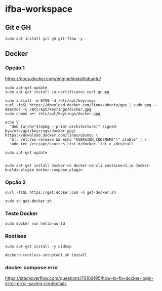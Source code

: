 # ifba-workspace

## Git e GH

```console
sudo apt install git gh git-flow -y
```

## Docker

### Opção 1

https://docs.docker.com/engine/install/ubuntu/


```console
sudo apt-get update
sudo apt-get install ca-certificates curl gnupg

sudo install -m 0755 -d /etc/apt/keyrings
curl -fsSL https://download.docker.com/linux/ubuntu/gpg | sudo gpg --dearmor -o /etc/apt/keyrings/docker.gpg
sudo chmod a+r /etc/apt/keyrings/docker.gpg

echo \
  "deb [arch="$(dpkg --print-architecture)" signed-by=/etc/apt/keyrings/docker.gpg] https://download.docker.com/linux/ubuntu \
  "$(. /etc/os-release && echo "$VERSION_CODENAME")" stable" | \
  sudo tee /etc/apt/sources.list.d/docker.list > /dev/null

sudo apt-get update


sudo apt-get install docker-ce docker-ce-cli containerd.io docker-buildx-plugin docker-compose-plugin
```


### Opção 2

```console
curl -fsSL https://get.docker.com -o get-docker.sh
```

```console
sudo sh get-docker.sh
```


### Teste Docker

```console
sudo docker run hello-world
```

### Rootless

```console
sudo apt-get install -y uidmap
```

```console
dockerd-rootless-setuptool.sh install
```


### docker compose erro

https://stackoverflow.com/questions/76109195/how-to-fix-docker-login-error-error-saving-credentials

